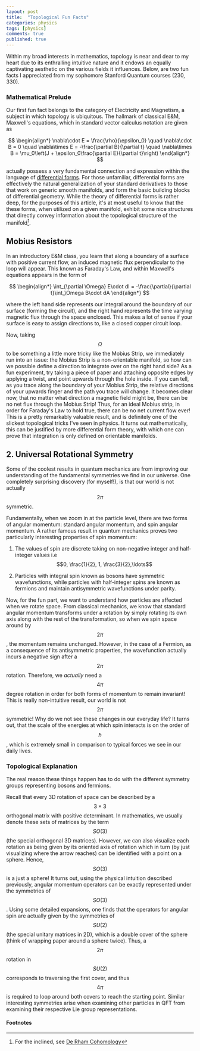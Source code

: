 ```yaml
---
layout: post
title:  "Topological Fun Facts"
categories: physics
tags: [physics]
comments: true
published: true
---
```



Within my broad interests in mathematics, topology is near and dear to my heart due to its enthralling intuitive nature and it endows an equally captivating aesthetic on the various fields it influences. Below, are two fun facts I appreciated from my sophomore Stanford Quantum courses (230, 330).

### Mathematical Prelude

Our first fun fact belongs to the category of Electricity and Magnetism, a subject in which topology is ubiquitous. The hallmark of classical E&M, Maxwell's equations, which in standard vector calculus notation are given as 

$$
\begin{align*}
\nabla\cdot E = \frac{\rho}{\epsilon_0} \quad \nabla\cdot B = 0 \quad \nabla\times E = -\frac{\partial B}{\partial t} \quad \nabla\times B = \mu_0\left(J + \epsilon_0\frac{\partial E}{\partial t}\right)
\end{align*}
$$


 actually possess a very fundamental connection and expression within the language of [differential forms](https://en.wikipedia.org/wiki/Differential_form). For those unfamiliar, differential forms are effectively the natural generalization of your standard derivatives to those that work on generic smooth manifolds, and form the basic building blocks of differential geometry. While the theory of differential forms is rather deep, for the purposes of this article, it's at most useful to know that the these forms, when utilized on a given manifold, exhibit some nice structures that directly convey information about the topological structure of the manifold[^1].

## Mobius Resistors

In an introductory E&M class, you learn that along a boundary of a surface with positive current flow, an induced magnetic flux perpendicular to the loop will appear. This known as Faraday's Law, and within Maxwell's equations appears in the form of 

$$
\begin{align*}
\int_{\partial \Omega} E\cdot dl = -\frac{\partial}{\partial t}\int_\Omega B\cdot dA
\end{align*}
$$

where the left hand side represents our integral around the boundary of our surface (forming the circuit), and the right hand represents the time varying magnetic flux through the space enclosed. This makes a lot of sense if your surface is easy to assign directions to, like a closed copper circuit loop.

Now, taking $$\Omega$$ to be something a little more tricky like the Mobius Strip, we immediately run into an issue: the Mobius Strip is a non-orientable manifold, so how can we possible define a direction to integrate over on the right hand side? As a fun experiment, try taking a piece of paper and attaching opposite edges by applying a twist, and point upwards through the hole inside. If you can tell, as you trace along the boundary of your Mobius Strip, the relative directions of your upwards finger and the path you trace will change. It becomes clear now, that no matter what direction a magnetic field might be, there can be no net flux through the Mobius Strip! Thus, for an ideal Mobius strip, in order for Faraday's Law to hold true, there can be no net current flow ever! This is a pretty remarkably valuable result, and is definitely one of the slickest topological tricks I've seen in physics. It turns out mathematically, this can be justified by more differential form theory, with which one can prove that integration is only defined on orientable manifolds.


## 2. Universal Rotational Symmetry

Some of the coolest results in quantum mechanics are from improving our understanding of the fundamental symmetries we find in our universe. One completely surprising discovery (for myself!), is that our world is not actually $$2\pi$$ symmetric. 

Fundamentally, when we zoom in at the particle level, there are two forms of angular momentum: standard angular momentum, and spin angular momentum. A rather famous result in quantum mechanics proves two particularly interesting properties of spin momentum: 


1. The values of spin are discrete taking on non-negative integer and half-integer values i.e $$0, \frac{1}{2}, 1, \frac{3}{2},\ldots$$

2. Particles with integral spin known as bosons have symmetric wavefunctions, while particles with half-integer spins are known as fermions and maintain antisymmetric wavefunctions under parity. 



Now, for the fun part, we want to understand how particles are affected when we rotate space. From classical mechanics, we know that standard angular momentum transforms under a rotation by simply rotating its own axis along with the rest of the transformation, so when we spin space around by $$2\pi$$, the momentum remains unchanged. However, in the case of a Fermion, as a consequence of its antisymmetric properties, the wavefunction actually incurs a negative sign after a $$2\pi$$ rotation. Therefore, we _actually_ need a $$4\pi$$ degree rotation in order for both forms of momentum to remain invariant! This is really non-intuitive result, our world is not $$2\pi$$ symmetric! Why do we not see these changes in our everyday life? It turns out, that the scale of the energies at which spin interacts is on the order of $$\hbar$$, which is extremely small in comparison to typical forces we see in our daily lives.


### Topological Explanation

The real reason these things happen has to do with the different symmetry groups representing bosons and fermions.

Recall that every 3D rotation of space can be described by a $$3\times 3$$ orthogonal matrix with positive determinant. In mathematics, we usually denote these sets of matrices by the term $$SO(3)$$ (the special orthogonal 3D matrices). However, we can also visualize each rotation as being given by its oriented axis of rotation which in turn (by just visualizing where the arrow reaches) can be identified with a point on a sphere. Hence, $$SO(3)$$ is a just a sphere! It turns out, using the physical intuition described previously, angular momentum operators can be exactly represented under the symmetries of $$SO(3)$$. Using some detailed expansions, one finds that the operators for angular spin are actually given by the symmetries of $$SU(2)$$ (the special unitary matrices in 2D), which is a double cover of the sphere (think of wrapping paper around a sphere twice). Thus, a $$2\pi$$ rotation in $$SU(2)$$ corresponds to traversing the first cover, and thus $$4\pi$$ is required to loop around both covers to reach the starting point. Similar interesting symmetries arise when examining other particles in QFT from examining their respective Lie group representations.


#### Footnotes

[^1]: For the inclined, see [De Rham Cohomology](https://en.wikipedia.org/wiki/De_Rham_cohomology)
